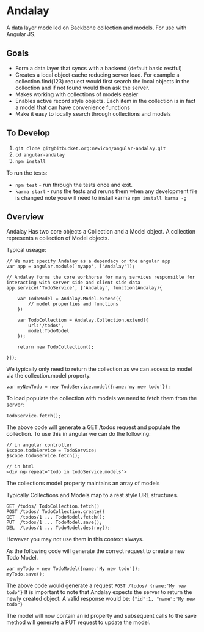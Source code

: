 # Andalay #

A data layer modelled on Backbone collection and models. For use with Angular JS.

## Goals

- Form a data layer that syncs with a backend (default basic restful)
- Creates a local object cache reducing server load. For example a collection.find(123) request would first search the local objects in the collection and if not found would then ask the server.
- Makes working with collections of models easier
- Enables active record style objects. Each item in the collection is in fact a model that can have convenience functions
- Make it easy to locally search through collections and models

## To Develop

1. ```git clone git@bitbucket.org:newicon/angular-andalay.git```
2. ```cd angular-andalay```
3. ```npm install```

To run the tests:

- ```npm test``` - run through the tests once and exit.
- ```karma start``` - runs the tests and reruns them when any development file is changed note you will need to install karma ```npm install karma -g```



## Overview ##

Andalay Has two core objects a Collection and a Model object.
A collection represents a collection of Model objects.

Typical useage:

~~~
// We must specify Andalay as a dependacy on the angular app
var app = angular.module('myapp', ['Andalay']);

// Andalay forms the core workhorse for many services responsible for interacting with server side and client side data
app.service('TodoService', ['Andalay', function(Andalay){
	
	var TodoModel = Andalay.Model.extend({
		// model properties and functions
	})

	var TodoCollection = Andalay.Collection.extend({
		url:'/todos',
		model:TodoModel
	});

	return new TodoCollection();

}]);
~~~

We typically only need to return the collection as we can access to model via the collection.model property.

~~~
var myNewTodo = new TodoService.model({name:'my new todo'});
~~~

To load populate the collection with models we need to fetch them from the server:

~~~
TodoService.fetch();
~~~

The above code will generate a GET /todos request and populate the collection.
To use this in angular we can do the following:

~~~
// in angular controller
$scope.todoService = TodoService;
$scope.todoService.fetch();

// in html
<div ng-repeat="todo in todoService.models">
~~~

The collections model property maintains an array of models


Typically Collections and Models map to a rest style URL structures.

~~~
GET /todos/	TodoCollection.fetch()
POST /todos/ TodoCollection.create() 
GET  /todos/1 ... TodoModel.fetch();
PUT  /todos/1 ... TodoModel.save();
DEL  /todos/1 ... TodoModel.destroy();
~~~

However you may not use them in this context always.

As the following code will generate the correct request to create a new Todo Model.

~~~
var myTodo = new TodoModel({name:'My new todo'});
myTodo.save();
~~~

The above code would generate a request ```POST /todos/ {name:'My new todo'}```
It is important to note that Andalay expects the server to return the newly created object.
A valid response would be: ```{"id":1, "name":"My new todo"}```

The model will now contain an id property and subsequent calls to the save method will generate a PUT request to update the model.


